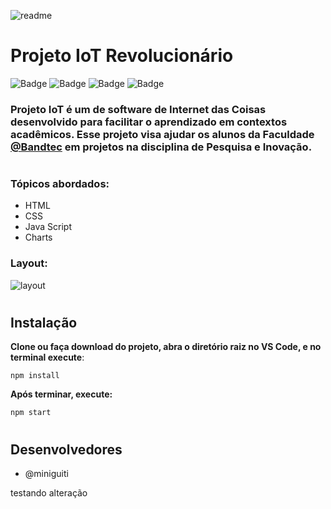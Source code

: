 ![readme](https://user-images.githubusercontent.com/37668247/117649817-58d3fb00-b166-11eb-8b79-4f40c799c0e6.png)
# Projeto IoT Revolucionário 
![Badge](https://img.shields.io/badge/Code-HTML-green?&logo=html) 
![Badge](https://img.shields.io/badge/Code-JavaScript-yellow?&logo=api)
![Badge](https://img.shields.io/badge/Style-CSS-red?&logo=css)
![Badge](https://img.shields.io/badge/Graph-ChartsJS-blue?&logo=charts)



### **Projeto IoT** é um de software de Internet das Coisas desenvolvido para facilitar o aprendizado em contextos acadêmicos. Esse projeto visa ajudar os alunos da Faculdade [@Bandtec](https://github.com/BandTec) em projetos na disciplina de Pesquisa e Inovação.
#
### **Tópicos abordados:**
- HTML
- CSS
- Java Script
- Charts

### **Layout:**
![layout](https://user-images.githubusercontent.com/37668247/117649826-5a9dbe80-b166-11eb-9105-9ebf410fa1ca.png)
# 

## Instalação
**Clone ou faça download do projeto, abra o diretório raiz no VS Code, e no terminal execute**:
```
npm install
```

**Após terminar, execute:**
```
npm start
```
#


## Desenvolvedores
- @miniguiti

testando alteração
